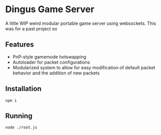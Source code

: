 # Dingus Game Server

A little WIP weird modular portable game server using websockets. This was for a past project so

## Features

* PnP-style gamemode hotswapping
* Autoloader for packet configurations
* Modularized system to allow for easy modification of default packet behavior and the addition of new packets

## Installation

`npm i`

## Running

`node ./root.js`
